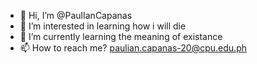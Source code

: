 - 👋 Hi, I’m @PaulIanCapanas
- 👀 I’m interested in learning how i will die
- 🌱 I’m currently learning the meaning of existance
- 📫 How to reach me? paulian.capanas-20@cpu.edu.ph
<!---
PaulIanCapanas/PaulIanCapanas is a ✨ special ✨ repository because its `README.md` (this file) appears on your GitHub profile.
You can click the Preview link to take a look at your changes.
--->
